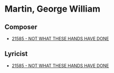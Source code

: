 # Martin, George William 

## Composer

- [21585 - NOT WHAT THESE HANDS HAVE DONE](/hymns/21585.md)

## Lyricist

- [21585 - NOT WHAT THESE HANDS HAVE DONE](/hymns/21585.md)

